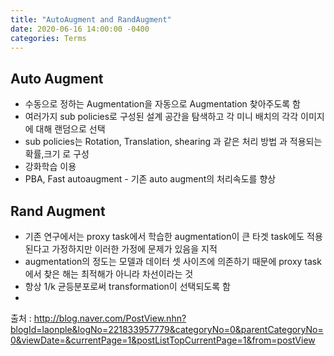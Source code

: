 ```yaml
---
title: "AutoAugment and RandAugment"
date: 2020-06-16 14:00:00 -0400
categories: Terms
---
```

  
## Auto Augment  
* 수동으로 정하는 Augmentation을 자동으로 Augmentation 찾아주도록 함
* 여러가지 sub policies로 구성된 설계 공간을 탐색하고 각 미니 배치의 각각 이미지에 대해 랜덤으로 선택
* sub policies는 Rotation, Translation, shearing 과 같은 처리 방법 과 적용되는 확률,크기 로 구성  
* 강화학습 이용  
* PBA, Fast autoaugment - 기존 auto augment의 처리속도를 향상
  
## Rand Augment
* 기존 연구에서는 proxy task에서 학습한 augmentation이 큰 타겟 task에도 적용된다고 가정하지만 이러한 가정에 문제가 있음을 지적
* augmentation의 정도는 모델과 데이터 셋 사이즈에 의존하기 때문에 proxy task에서 찾은 해는 최적해가 아니라 차선이라는 것
* 항상 1/k 균등분포로써 transformation이 선택되도록 함
* 
  
    
           

출처 : http://blog.naver.com/PostView.nhn?blogId=laonple&logNo=221833957779&categoryNo=0&parentCategoryNo=0&viewDate=&currentPage=1&postListTopCurrentPage=1&from=postView
